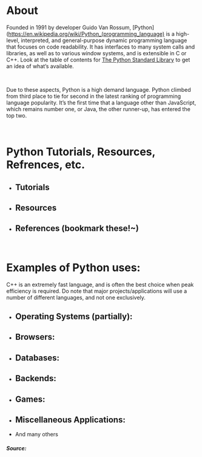 # About
Founded in 1991 by developer Guido Van Rossum, [Python](https://en.wikipedia.org/wiki/Python_(programming_language) is a high-level, interpreted, and general-purpose dynamic programming language that focuses on code readability. It has interfaces to many system calls and libraries, as well as to various window systems, and is extensible in C or C++. Look at the table of contents for [The Python Standard Library](https://docs.python.org/2/library/index.html#library-index) to get an idea of what’s available. 

<br>

Due to these aspects, Python is a high demand language. Python climbed from third place to tie for second in the latest ranking of programming language popularity. It’s the first time that a language other than JavaScript, which remains number one, or Java, the other runner-up, has entered the top two.

<br>

# Python Tutorials, Resources, Refrences, etc.
- Tutorials
   - 
- Resources
   - 
   
- References (bookmark these!~)
   - 
<br>



# Examples of Python uses:
C++ is an extremely fast language, and is often the best choice when peak efficiency is required. Do note that major projects/applications will use a number of different languages, and not one exclusively.

- Operating Systems (partially):
   - 
- Browsers:
   - 
- Databases:
   - 
- Backends:
   - 
- Games:
   - 
- Miscellaneous Applications:
   - 
- And many others

##### Source: 





